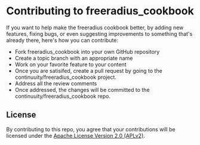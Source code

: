 # Contributing to freeradius_cookbook

If you want to help make the freeradius cookbook better, by adding new features, fixing bugs, or even suggesting improvements to something that's already there, here's how you can contribute:

 * Fork freeradius_cookbook into your own GitHub repository
 * Create a topic branch with an appropriate name
 * Work on your favorite feature to your content
 * Once you are satisifed, create a pull request by going to the continuuity/freeradius_cookbook project.
 * Address all the review comments
 * Once addressed, the changes will be committed to the continuuity/freeradius_cookbook repo.

## License

By contributing to this repo, you agree that your contributions will be licensed under the [Apache License Version 2.0 (APLv2)](LICENSE).
